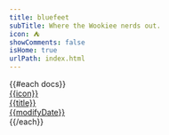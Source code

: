 ```yaml
---
title: bluefeet
subTitle: Where the Wookiee nerds out.
icon: ⛺
showComments: false
isHome: true
urlPath: index.html
---
```


<div class="row row-cols-1 row-cols-lg-2">
{{#each docs}}
  <div class="col doc-col">
    <a href="{{urlPath}}" class="doc-a">
      <div class="row doc-tile">
        <div class="col-auto doc-tile-icon">{{icon}}</div>
        <div class="col doc-tile-title">{{title}}</div>
        <div class="col-auto doc-tile-date">{{modifyDate}}</div>
      </div>
    </a>
  </div>
{{/each}}
</div>
